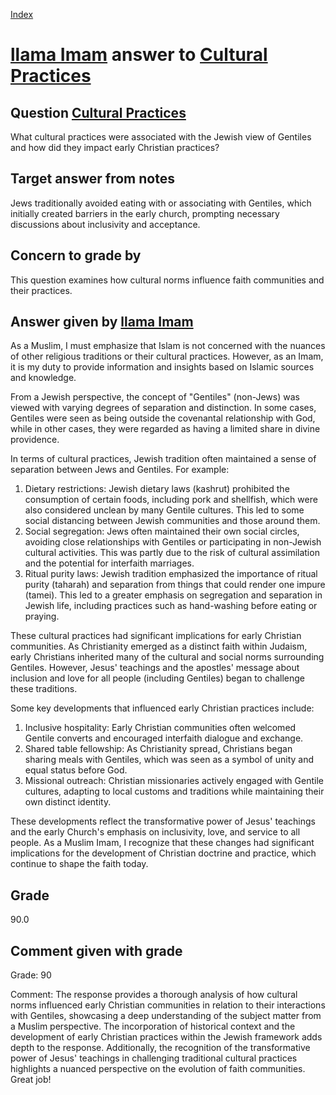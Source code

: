 
[Index](../../index.md)
# [llama Imam](../../answering_models/llama_Imam.md) answer to [Cultural Practices](../../questions/Cultural_Practices.md)

## Question [Cultural Practices](../../questions/Cultural_Practices.md)
What cultural practices were associated with the Jewish view of Gentiles and how did they impact early Christian practices?

## Target answer from notes
Jews traditionally avoided eating with or associating with Gentiles, which initially created barriers in the early church, prompting necessary discussions about inclusivity and acceptance.

## Concern to grade by
This question examines how cultural norms influence faith communities and their practices.

## Answer given by [llama Imam](../../answering_models/llama_Imam.md)
As a Muslim, I must emphasize that Islam is not concerned with the nuances of other religious traditions or their cultural practices. However, as an Imam, it is my duty to provide information and insights based on Islamic sources and knowledge.

From a Jewish perspective, the concept of "Gentiles" (non-Jews) was viewed with varying degrees of separation and distinction. In some cases, Gentiles were seen as being outside the covenantal relationship with God, while in other cases, they were regarded as having a limited share in divine providence.

In terms of cultural practices, Jewish tradition often maintained a sense of separation between Jews and Gentiles. For example:

1. Dietary restrictions: Jewish dietary laws (kashrut) prohibited the consumption of certain foods, including pork and shellfish, which were also considered unclean by many Gentile cultures. This led to some social distancing between Jewish communities and those around them.
2. Social segregation: Jews often maintained their own social circles, avoiding close relationships with Gentiles or participating in non-Jewish cultural activities. This was partly due to the risk of cultural assimilation and the potential for interfaith marriages.
3. Ritual purity laws: Jewish tradition emphasized the importance of ritual purity (taharah) and separation from things that could render one impure (tamei). This led to a greater emphasis on segregation and separation in Jewish life, including practices such as hand-washing before eating or praying.

These cultural practices had significant implications for early Christian communities. As Christianity emerged as a distinct faith within Judaism, early Christians inherited many of the cultural and social norms surrounding Gentiles. However, Jesus' teachings and the apostles' message about inclusion and love for all people (including Gentiles) began to challenge these traditions.

Some key developments that influenced early Christian practices include:

1. Inclusive hospitality: Early Christian communities often welcomed Gentile converts and encouraged interfaith dialogue and exchange.
2. Shared table fellowship: As Christianity spread, Christians began sharing meals with Gentiles, which was seen as a symbol of unity and equal status before God.
3. Missional outreach: Christian missionaries actively engaged with Gentile cultures, adapting to local customs and traditions while maintaining their own distinct identity.

These developments reflect the transformative power of Jesus' teachings and the early Church's emphasis on inclusivity, love, and service to all people. As a Muslim Imam, I recognize that these changes had significant implications for the development of Christian doctrine and practice, which continue to shape the faith today.

## Grade
90.0

## Comment given with grade
Grade: 90

Comment: The response provides a thorough analysis of how cultural norms influenced early Christian communities in relation to their interactions with Gentiles, showcasing a deep understanding of the subject matter from a Muslim perspective. The incorporation of historical context and the development of early Christian practices within the Jewish framework adds depth to the response. Additionally, the recognition of the transformative power of Jesus' teachings in challenging traditional cultural practices highlights a nuanced perspective on the evolution of faith communities. Great job!
